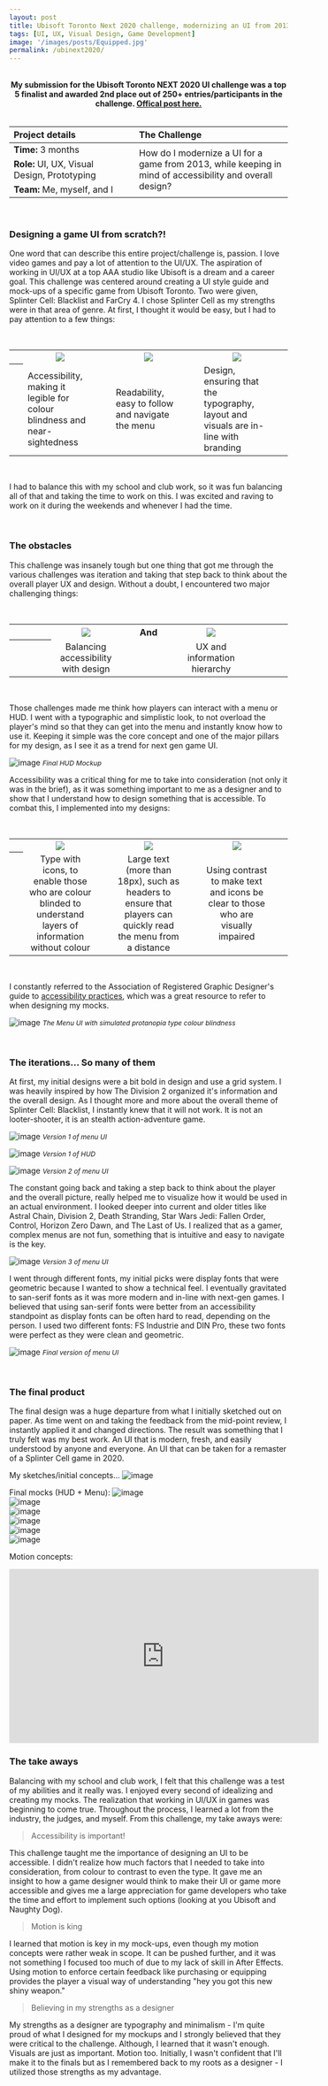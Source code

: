 ```yaml
---
layout: post
title: Ubisoft Toronto Next 2020 challenge, modernizing an UI from 2013.
tags: [UI, UX, Visual Design, Game Development]
image: '/images/posts/Equipped.jpg'
permalink: /ubinext2020/
---
```


<br>

<center><b>My submission for the Ubisoft Toronto NEXT 2020 UI challenge was a top 5 finalist and awarded 2nd place out of 250+ entries/participants in the challenge. <a href="https://toronto.ubisoft.com/2020/05/2020-winners-of-the-ubisoft-toronto-next-challenge">Offical post here.</a></b></center>

<br>

<table>
<colgroup>
<col width="40%" />
<col width="5%" />
<col width="55%" />
</colgroup>
<thead>
<tr align="left">
<th>Project details</th>
<th></th>
<th>The Challenge</th>
</tr>
</thead>
<tbody>
<tr>
<td markdown="span"><b>Time:</b> 3 months</td>
<td></td>
<td rowspan="3">How do I modernize a UI for a game from 2013, while keeping in mind of accessibility and overall design?</td>
</tr>
<tr>
<td markdown="span"><b>Role:</b> UI, UX, Visual Design, Prototyping</td>
<td></td>
</tr>
<tr>
<td markdown="span"><b>Team:</b> Me, myself, and I</td>
<td></td>
</tr>
</tbody>
</table>

<br>

### Designing a game UI from scratch?!

One word that can describe this entire project/challenge is, passion. I love video games and pay a lot of attention to the UI/UX. The aspiration of working in UI/UX at a top AAA studio like Ubisoft is a dream and a career goal. This challenge was centered around creating a UI style guide and mock-ups of a specific game from Ubisoft Toronto. Two were given, Splinter Cell: Blacklist and FarCry 4. I chose Splinter Cell as my strengths were in that area of genre. At first, I thought it would be easy, but I had to pay attention to a few things:

<br>

<table>
    <colgroup>
<col width="5%" />        
<col width="26.66%" />
<col width="5%" />   
<col width="26.66%" />
<col width="5%" />   
<col width="26.66%" />
<col width="5%" />   
   </colgroup>
  <tr>
    <th align="center"></th>
    <th align="center"><img src="https://wilsontruong.com/images/posts/ubi1.png"></th>
    <th align="center"></th>
    <th align="center"><img src="https://wilsontruong.com/images/posts/ubi9.png"></th>
    <th align="center"></th>
    <th align="center"><img src="https://wilsontruong.com/images/posts/ubi3.png"></th>
    <th align="center"></th>
  </tr>
  <tr>
    <th align="center"></th>
    <td align="left">Accessibility, making it legible for colour blindness and near-sightedness</td>
    <td align="center"></td>
    <td align="left">Readability, easy to follow and navigate the menu</td>
    <td align="center"></td>
    <td align="left">Design, ensuring that the typography, layout and visuals are in-line with branding</td>
    <td align="center"></td>
  </tr>
</table>

<br>    

I had to balance this with my school and club work, so it was fun balancing all of that and taking the time to work on this. I was excited and raving to work on it during the weekends and whenever I had the time.

<br>

### The obstacles

This challenge was insanely tough but one thing that got me through the various challenges was iteration and taking that step back to think about the overall player UX and design. Without a doubt, I encountered two major challenging things:

<br>

<table>
  <colgroup>
<col width="15%" />
<col width="25%" />
<col width="20%" />
<col width="25%" />
<col width="15%" />
</colgroup>
  <tr>
    <th align="center"></th>
    <th align="center"><img src="https://wilsontruong.com/images/posts/ubi6.png"></th>
    <th align="center"><b>And</b></th>
    <th align="center"><img src="https://wilsontruong.com/images/posts/ubi4.png"></th>
    <th align="center"></th>
  </tr>
  <tr>
    <th align="center"></th>
    <td align="center">Balancing accessibility with design</td>
    <td align="center"></td>
    <td align="center">UX and information hierarchy</td>
    <td align="center"></td>
  </tr>
</table>

<br>     
    
Those challenges made me think how players can interact with a menu or HUD. I went with a typographic and simplistic look, to not overload the player's mind so that they can get into the menu and instantly know how to use it. Keeping it simple was the core concept and one of the major pillars for my design, as I see it as a trend for next gen game UI.

![image](/images/posts/ubi13.jpg)
<i style="font-size:12px;">Final HUD Mockup</i>

Accessibility was a critical thing for me to take into consideration (not only it was in the brief), as it was something important to me as a designer and to show that I understand how to design something that is accessible. To combat this, I implemented into my designs:

<br>

<table>
    <colgroup>
<col width="5%" />        
<col width="26.66%" />
<col width="5%" />   
<col width="26.66%" />
<col width="5%" />   
<col width="26.66%" />
<col width="5%" />   
   </colgroup>
  <tr>
    <th align="center"></th>
    <th align="center"><img src="https://wilsontruong.com/images/posts/ubi10.png"></th>
    <th align="center"></th>
    <th align="center"><img src="https://wilsontruong.com/images/posts/ubi12.png"></th>
    <th align="center"></th>
    <th align="center"><img src="https://wilsontruong.com/images/posts/ubi11.png"></th>
    <th align="center"></th>
  </tr>
  <tr>
    <th align="center"></th>
    <td align="center">Type with icons, to enable those who are colour blinded to understand layers of information without colour</td>
    <td align="center"></td>
    <td align="center">Large text (more than 18px), such as headers to ensure that players can quickly read the menu from a distance</td>
    <td align="center"></td>
    <td align="center">Using contrast to make text and icons be clear to those who are visually impaired</td>
    <td align="center"></td>
  </tr>
</table>

<br>  

I constantly referred to the Association of Registered Graphic Designer's guide to 
<a href="https://www.rgd.ca/resources/accessibility/access">accessibility practices</a>, which was a great resource to refer to when designing my mocks.

![image](/images/posts/ubi15.png)
<i style="font-size:12px;">The Menu UI with simulated protanopia type colour blindness</i>

<br>

### The iterations... So many of them

At first, my initial designs were a bit bold in design and use a grid system. I was heavily inspired by how The Division 2 organized it's information and the overall design. As I thought more and more about the overall theme of Splinter Cell: Blacklist, I instantly knew that it will not work. It is not an looter-shooter, it is an stealth action-adventure game.

![image](/images/posts/ubi20.png)
<i style="font-size:12px;">Version 1 of menu UI</i>

![image](/images/posts/ubi19.png)
<i style="font-size:12px;">Version 1 of HUD</i>

![image](/images/posts/ubi16.jpg)
<i style="font-size:12px;">Version 2 of menu UI</i>

The constant going back and taking a step back to think about the player and the overall picture, really helped me to visualize how it would be used in an actual environment. I looked deeper into current and older titles like Astral Chain, Division 2, Death Stranding, Star Wars Jedi: Fallen Order, Control, Horizon Zero Dawn, and The Last of Us. I realized that as a gamer, complex menus are not fun, something that is intuitive and easy to navigate is the key.

![image](/images/posts/ubi17.jpg)
<i style="font-size:12px;">Version 3 of menu UI</i>

I went through different fonts, my initial picks were display fonts that were geometric because I wanted to show a technical feel. I eventually gravitated to san-serif fonts as it was more modern and in-line with next-gen games. I believed that using san-serif fonts were better from an accessibility standpoint as display fonts can be often hard to read, depending on the person. I used two different fonts: FS Industrie and DIN Pro, these two fonts were perfect as they were clean and geometric.

![image](/images/posts/ubi14.jpg)
<i style="font-size:12px;">Final version of menu UI</i>

<br>

### The final product

The final design was a huge departure from what I initially sketched out on paper. As time went on and taking the feedback from the mid-point review, I instantly applied it and changed directions. The result was something that I truly felt was my best work. An UI that is modern, fresh, and easily understood by anyone and everyone. An UI that can be taken for a remaster of a Splinter Cell game in 2020.

My sketches/initial concepts...
![image](/images/posts/ubi18.png)

Final mocks (HUD + Menu):
![image](/images/posts/ubi13.jpg)
<br>
![image](/images/posts/Critical-Hostile.jpg)
<br>
![image](/images/posts/ubi14.jpg)
<br>
![image](/images/posts/Equipped.jpg)
<br>
![image](/images/posts/Purchase.jpg)
<br>
![image](/images/posts/Unavailable.jpg)

Motion concepts:
<iframe width="560" height="315" src="https://www.youtube.com/embed/_leTSX09NV0" frameborder="0" allow="accelerometer; autoplay; encrypted-media; gyroscope; picture-in-picture" allowfullscreen></iframe>

<br>

### The take aways

Balancing with my school and club work, I felt that this challenge was a test of my abilities and it really was. I enjoyed every second of idealizing and creating my mocks. The realization that working in UI/UX in games was beginning to come true. Throughout the process, I learned a lot from the industry, the judges, and myself. From this challenge, my take aways were:

> Accessibility is important!

This challenge taught me the importance of designing an UI to be accessible. I didn't realize how much factors that I needed to take into consideration, from colour to contrast to even the type. It gave me an insight to how a game designer would think to make their UI or game more accessible and gives me a large appreciation for game developers who take the time and effort to implement such options (looking at you Ubisoft and Naughty Dog).

> Motion is king

I learned that motion is key in my mock-ups, even though my motion concepts were rather weak in scope. It can be pushed further, and it was not something I focused too much of due to my lack of skill in After Effects. Using motion to enforce certain feedback like purchasing or equipping provides the player a visual way of understanding "hey you got this new shiny weapon."

> Believing in my strengths as a designer

My strengths as a designer are typography and minimalism - I'm quite proud of what I designed for my mockups and I strongly believed that they were critical to the challenge. Although, I learned that it wasn't enough. Visuals are just as important. Motion too. Initially, I wasn't confident that I'll make it to the finals but as I remembered back to my roots as a designer - I utilized those strengths as my advantage.

<br>
